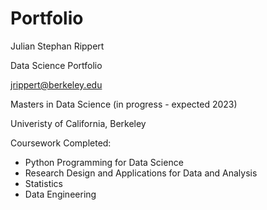 # Portfolio
Julian Stephan Rippert

Data Science Portfolio

jrippert@berkeley.edu

Masters in Data Science (in progress - expected 2023)

Univeristy of California, Berkeley

Coursework Completed:
* Python Programming for Data Science
* Research Design and Applications for Data and Analysis
* Statistics
* Data Engineering
